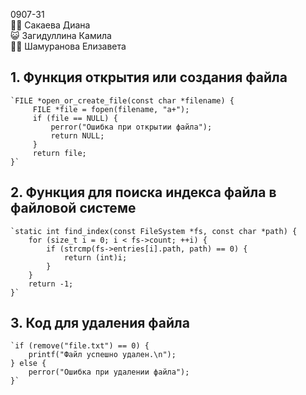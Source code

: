 0907-31  
:guardsman: Сакаева Диана  
:smiley_cat: Загидуллина Камила  
:ok_woman: Шамуранова Елизавета  
  

## 1. Функция открытия или создания файла
  
```
`FILE *open_or_create_file(const char *filename) {    
     FILE *file = fopen(filename, "a+");    
     if (file == NULL) {    
         perror("Ошибка при открытии файла");    
         return NULL;    
     }    
     return file;    
}`  
```  

## 2. Функция для поиска индекса файла в файловой системе
  
```
`static int find_index(const FileSystem *fs, const char *path) {  
    for (size_t i = 0; i < fs->count; ++i) {  
        if (strcmp(fs->entries[i].path, path) == 0) {  
            return (int)i;  
        }  
    }  
    return -1;   
}`  
```
  

## 3. Код для удаления файла

```
`if (remove("file.txt") == 0) {  
    printf("Файл успешно удален.\n");  
} else {  
    perror("Ошибка при удалении файла");  
}`  
```
